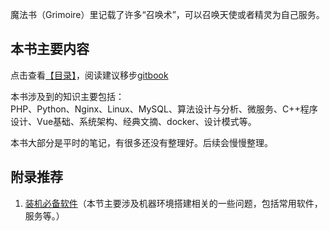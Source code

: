 魔法书（Grimoire）里记载了许多“召唤术”，可以召唤天使或者精灵为自己服务。

## 本书主要内容

点击查看[【目录】](https://github.com/LeungGeorge/grimoire/blob/master/SUMMARY.md)，阅读建议移步[gitbook](https://leunggeorge.gitbooks.io/grimoire/content/)

本书涉及到的知识主要包括：  
PHP、Python、Nginx、Linux、MySQL、算法设计与分析、微服务、C++程序设计、Vue基础、系统架构、经典文摘、docker、设计模式等。

本书大部分是平时的笔记，有很多还没有整理好。后续会慢慢整理。

## 附录推荐

1. [装机必备软件](装机必备软件)（本节主要涉及机器环境搭建相关的一些问题，包括常用软件，服务等。）



